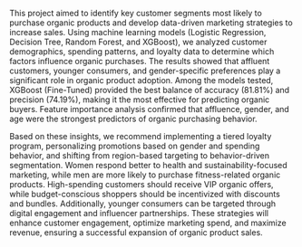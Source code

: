 
This project aimed to identify key customer segments most likely to purchase organic products and develop data-driven marketing strategies to increase sales. Using machine learning models (Logistic Regression, Decision Tree, Random Forest, and XGBoost), we analyzed customer demographics, spending patterns, and loyalty data to determine which factors influence organic purchases. The results showed that affluent customers, younger consumers, and gender-specific preferences play a significant role in organic product adoption. Among the models tested, XGBoost (Fine-Tuned) provided the best balance of accuracy (81.81%) and precision (74.19%), making it the most effective for predicting organic buyers. Feature importance analysis confirmed that affluence, gender, and age were the strongest predictors of organic purchasing behavior.

Based on these insights, we recommend implementing a tiered loyalty program, personalizing promotions based on gender and spending behavior, and shifting from region-based targeting to behavior-driven segmentation. Women respond better to health and sustainability-focused marketing, while men are more likely to purchase fitness-related organic products. High-spending customers should receive VIP organic offers, while budget-conscious shoppers should be incentivized with discounts and bundles. Additionally, younger consumers can be targeted through digital engagement and influencer partnerships. These strategies will enhance customer engagement, optimize marketing spend, and maximize revenue, ensuring a successful expansion of organic product sales. 
